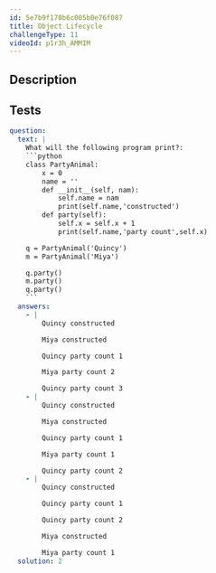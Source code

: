 ```yaml
---
id: 5e7b9f170b6c005b0e76f087
title: Object Lifecycle
challengeType: 11
videoId: p1r3h_AMMIM
---
```


## Description

<section id='description'>

</section>

## Tests

<section id='tests'>

````yml
question:
  text: |
    What will the following program print?:
    ```python
    class PartyAnimal:
        x = 0
        name = ''
        def __init__(self, nam):
            self.name = nam
            print(self.name,'constructed')
        def party(self):
            self.x = self.x + 1
            print(self.name,'party count',self.x)

    q = PartyAnimal('Quincy')
    m = PartyAnimal('Miya')

    q.party()
    m.party()
    q.party()
    ```
  answers:
    - |
        Quincy constructed

        Miya constructed

        Quincy party count 1

        Miya party count 2

        Quincy party count 3
    - |
        Quincy constructed

        Miya constructed

        Quincy party count 1

        Miya party count 1

        Quincy party count 2
    - |
        Quincy constructed

        Quincy party count 1

        Quincy party count 2

        Miya constructed

        Miya party count 1
  solution: 2
````

</section>
